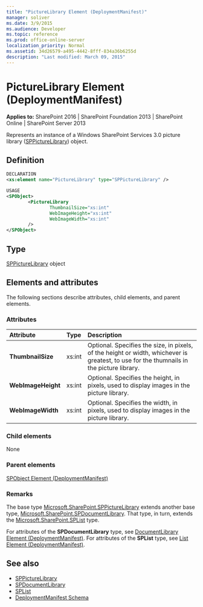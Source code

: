 ```yaml
---
title: "PictureLibrary Element (DeploymentManifest)"
manager: soliver
ms.date: 3/9/2015
ms.audience: Developer
ms.topic: reference
ms.prod: office-online-server
localization_priority: Normal
ms.assetid: 34d26579-a495-4442-8fff-834a36b6255d
description: "Last modified: March 09, 2015"
---
```


# PictureLibrary Element (DeploymentManifest)

**Applies to:** SharePoint 2016 | SharePoint Foundation 2013 | SharePoint Online | SharePoint Server 2013 
  
Represents an instance of a Windows SharePoint Services 3.0 picture library ([SPPictureLibrary](https://msdn.microsoft.com/library/Microsoft.SharePoint.SPPictureLibrary.aspx)) object. 

## Definition

```XML
DECLARATION
<xs:element name="PictureLibrary" type="SPPictureLibrary" />

USAGE
<SPObject>
        <PictureLibrary
                ThumbnailSize="xs:int"
                WebImageHeight="xs:int"
                WebImageWidth="xs:int"
        />
</SPObject>

```

## Type

[SPPictureLibrary](https://msdn.microsoft.com/library/Microsoft.SharePoint.SPPictureLibrary.aspx) object 
  
## Elements and attributes

The following sections describe attributes, child elements, and parent elements.

### Attributes

|**Attribute**|**Type**|**Description**|
|:-----|:-----|:-----|
|**ThumbnailSize** <br/> |xs:int  <br/> |Optional. Specifies the size, in pixels, of the height or width, whichever is greatest, to use for the thumnails in the picture library.  <br/> |
|**WebImageHeight** <br/> |xs:int  <br/> |Optional. Specifies the height, in pixels, used to display images in the picture library.  <br/> |
|**WebImageWidth** <br/> |xs:int  <br/> |Optional. Specifies the width, in pixels, used to display images in the picture library.  <br/> |
   
### Child elements

None
   
### Parent elements

[SPObject Element (DeploymentManifest)](spobject-element-deploymentmanifest.md)
   
### Remarks

The base type [Microsoft.SharePoint.SPPictureLibrary](https://msdn.microsoft.com/library/Microsoft.SharePoint.SPPictureLibrary.aspx) extends another base type, [Microsoft.SharePoint.SPDocumentLibrary](https://msdn.microsoft.com/library/Microsoft.SharePoint.SPDocumentLibrary.aspx). That type, in turn, extends the [Microsoft.SharePoint.SPList](https://msdn.microsoft.com/library/Microsoft.SharePoint.SPList.aspx) type. 
  
For attributes of the **SPDocumentLibrary** type, see [DocumentLibrary Element (DeploymentManifest)](documentlibrary-element-deploymentmanifest.md). For attributes of the **SPList** type, see [List Element (DeploymentManifest)](list-element-deploymentmanifest.md).
  
## See also

- [SPPictureLibrary](https://msdn.microsoft.com/library/Microsoft.SharePoint.SPPictureLibrary.aspx)
- [SPDocumentLibrary](https://msdn.microsoft.com/library/Microsoft.SharePoint.SPDocumentLibrary.aspx) 
- [SPList](https://msdn.microsoft.com/library/Microsoft.SharePoint.SPList.aspx)
- [DeploymentManifest Schema](deploymentmanifest-schema.md)

